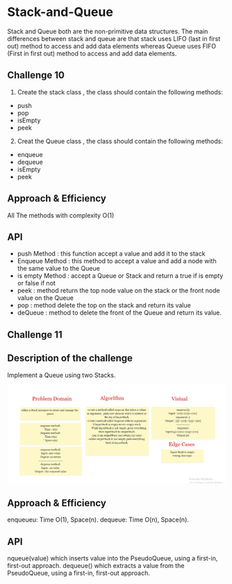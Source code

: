 # Stack-and-Queue

Stack and Queue both are the non-primitive data structures. The main differences between stack and queue are that stack uses LIFO (last in first out) method to access and add data elements whereas Queue uses FIFO (First in first out) method to access and add data elements.

## Challenge 10

1. Create the stack class , the class should contain the following methods:
* push 
* pop 
* isEmpty 
* peek

2. Creat the Queue class , the class should contain the following methods:

* enqueue
* dequeue
* isEmpty 
* peek

## Approach & Efficiency

All The methods with complexity O(1)

## API

* push Method : this function accept a value and add it to the stack
* Enqueue Method : this method to accept a value and add a node with the same value to the Queue
* is empty Method : accept a Queue or Stack and return a true if is empty or false if not
* peek : method return the top node value on the stack or the front node value on the Queue
* pop : method delete the top on the stack and return its value
* deQueue : method to delete the front of the Queue and return its value.

## Challenge 11

## Description of the challenge

Implement a Queue using two Stacks. 

<img src="./challenge11.png">

## Approach & Efficiency
enqueueu: Time O(1), Space(n).
dequeue: Time O(n), Space(n).

## API

nqueue(value) which inserts value into the PseudoQueue, using a first-in, first-out approach. dequeue() which extracts a value from the PseudoQueue, using a first-in, first-out approach.
